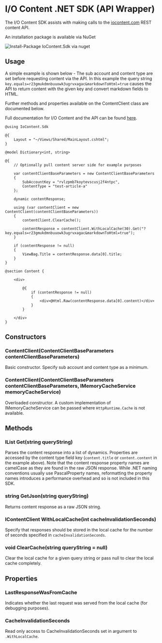 # I/O Content .NET SDK (API Wrapper)

The I/O Content SDK assists with making calls to the [iocontent.com](http://www.iocontent.com) REST content API.

An installation package is available via NuGet

![Install-Package IoContent.Sdk via nuget](https://cdn.iocontent.com/v1.0/assets/nfm6dwvsmrd6uukgj3rzdugerc/20151110-140426333/64dr/iocontent-nuget.png)

## Usage

A simple example is shown below - The sub account and content type are set before requesting content via the API. In this example the  query string `key.equals=r23gmukdmnbuuowk3ugrvxagac&markdownToHtml=true` causes the API to return content with the given key and convert markdown fields to HTML.

Further methods and properties available on the ContentClient class are documented below.

Full documentation for I/O Content and the API can be found [here](https://iocontent.com/documentation).


	@using IoContent.Sdk
	
	@{
		Layout = "~/Views/Shared/MainLayout.cshtml";
	}
	
	@model Dictionary<int, string>
	
	@{
		// Optionally pull content server side for example purposes
	
		var contentClientBaseParameters = new ContentClientBaseParameters
		{
			SubAccountKey = "rvlzpmb7koytevscusj2f4ntpc",
			ContentType = "test-article-a"
		};
	
		dynamic contentResponse;
	
		using (var contentClient = new ContentClient(contentClientBaseParameters))
		{
			contentClient.ClearCache();
	
			contentResponse = contentClient.WithLocalCache(30).Get("?key.equals=r23gmukdmnbuuowk3ugrvxagac&markdownToHtml=true");
		}
	
		if (contentResponse != null)
		{
			ViewBag.Title = contentResponse.data[0].title;
		}
	}
	
	@section Content {
	
		<div>
	
			@{
				if (contentResponse != null)
				{
					<div>@Html.Raw(contentResponse.data[0].content)</div>
				}
			}
	
		</div>
	}





## Constructors

### ContentClient(ContentClientBaseParameters contentClientBaseParameters)

Basic constructor. Specify sub account and content type as a minimum.

### ContentClient(ContentClientBaseParameters contentClientBaseParameters, IMemoryCacheService memoryCacheService)

Overloaded constructor. A custom implementation of IMemoryCacheService can be passed where `HttpRuntime.Cache` is not available.

## Methods

### IList<dynamic> Get(string queryString)

Parses the content response into a list of dynamics. Properties are accessed by the content type field key (`content.title` or `content.content` in the example above). Note that the content response property names are camelCase as they are found in the raw JSON response. While .NET naming conventions usually use PascalProperty names, reformatting the property names introduces a performance overhead and so is not included in this SDK.

### string GetJson(string queryString)

Returns content response as a raw JSON string.

### IContentClient WithLocalCache(int cacheInvalidationSeconds)

Specify that responses should be stored in the local cache for the number of 
seconds specified in `cacheInvalidationSeconds`.

### void ClearCache(string queryString = null)

Clear the local cache for a given query string or pass null to clear the local cache completely.

## Properties

### LastResponseWasFromCache

Indicates whether the last request was served from the local cache (for debugging purposes).

### CacheInvalidationSeconds

Read only access to CacheInvalidationSeconds set in argument to `.WithLocalCache`.

